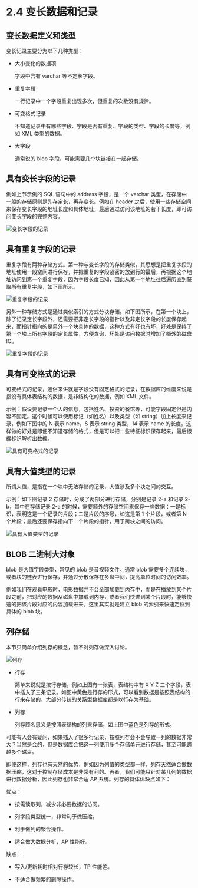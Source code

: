 # 2.4 变长数据和记录

## 变长数据定义和类型

变长记录主要分为以下几种类型：

- 大小变化的数据项

  字段中含有 varchar 等不定长字段。

- 重复字段

  一行记录中一个字段重复出现多次，但重复的次数没有规律。

- 可变格式记录

  不知道记录中有哪些字段、字段是否有重复、字段的类型、字段的长度等，例如 XML 类型的数据。

- 大字段

  通常说的 blob 字段，可能需要几个块链接在一起存储。

## 具有变长字段的记录

例如上节示例的 SQL 语句中的 address 字段，是一个 varchar 类型，在存储中一般的存储原则是先存定长，再存变长。例如在 header 之后，使用一些存储空间来保存变长字段的地址长度和具体地址，最后通过访问该地址的若干长度，即可访问变长字段的完整内容。

![变长字段的记录](https://obbusiness-private.oss-cn-shanghai.aliyuncs.com/doc/img/kernel-quickstart/V1.0.0/zh-CN/2.database-storage-structure/5.variable-length-data-records-01.png)

## 具有重复字段的记录

重复字段有两种存储方式。第一种与变长字段的存储类似，其思想是把重复字段的地址使用一段空间进行保存，并把重复的字段紧密的放到行的最后，再根据这个地址访问到第一个重复字段，因为字段长度已知，因此从第一个地址往后遍历直到获取所有重复字段，如下图所示。

![重复字段的记录](https://obbusiness-private.oss-cn-shanghai.aliyuncs.com/doc/img/kernel-quickstart/V1.0.0/zh-CN/2.database-storage-structure/5.variable-length-data-records-02.png)

另外一种存储方式是通过类似索引的方式分块存储。如下图所示，在第一个块上，除了记录定长字段外，还需要把非定长字段的指针以及非定长字段的长度保存起来，而指针指向的是另外一个块具体的数据，这种方式有好也有坏，好处是保持了第一个块上所有字段的定长属性，方便查询，坏处是访问数据时增加了额外的磁盘 IO。

![重复字段的记录](https://obbusiness-private.oss-cn-shanghai.aliyuncs.com/doc/img/kernel-quickstart/V1.0.0/zh-CN/2.database-storage-structure/5.variable-length-data-records-03.png)

## 具有可变格式的记录

可变格式的记录，通俗来讲就是字段没有固定格式的记录，在数据库的维度来说是指没有具体表结构的数据，是非结构化的数据，例如 XML 文件。

示例：假设要记录一个人的信息，包括姓名、投资的餐馆等，可能字段固定但是内容不固定。这个时候可以使用标记（如姓名）以及类型（如 string）加上长度来记录，例如下图中的 N 表示 name，S 表示 string 类型，14 表示 name 的长度。这样做的好处是即便不知道存储的格式，但是可以把一些特征标识保存起来，最后根据标识解析出数据。

![具有可变格式的记录](https://obbusiness-private.oss-cn-shanghai.aliyuncs.com/doc/img/kernel-quickstart/V1.0.0/zh-CN/2.database-storage-structure/5.variable-length-data-records-04.png)

## 具有大值类型的记录

所谓大值，是指在一个块中无法存储的记录，大值涉及多个块之间的交互。

示例：如下图记录 2 存储时，分成了两部分进行存储，分别是记录 2-a 和记录 2-b，其中在存储记录 2-a 的时候，需要额外的存储空间来保存一些数据：一是标识，表明这是一个记录的片段；二是片段的序号，如这是第 1 个片段，或者第 N 个片段；最后还要保存指向下一个片段的指针，用于跨块之间的访问。

![具有大值类型的记录](https://obbusiness-private.oss-cn-shanghai.aliyuncs.com/doc/img/kernel-quickstart/V1.0.0/zh-CN/2.database-storage-structure/5.variable-length-data-records-05.png)

## BLOB 二进制大对象

blob 是大值字段类型，常见的 blob 是音视频文件。通常 blob 需要多个连续块，或者块的链表进行保存，并通过分散保存在多盘中间，提高单位时间的访问效率。

例如我们在观看电影时，电影数据并不会全部加载到内存中，而是在播放到某个片段之前，把对应的数据从磁盘中加载到内存，或者我们快进到某个片段时，能够快速的把该片段对应的内容加载进来。这里其实就是建立 blob 的索引来快速定位到具体的 blob 块。

## 列存储

本节只简单介绍列存的概念，暂不对列存做深入讨论。

![列存](https://obbusiness-private.oss-cn-shanghai.aliyuncs.com/doc/img/kernel-quickstart/V1.0.0/zh-CN/2.database-storage-structure/5.variable-length-data-records-06.png)

- 行存

  简单来说就是按行存储，例如上图有一张表，表结构中有 X Y Z 三个字段，表中插入了三条记录。如图中黄色是行存的形式，可以看到数据是按照表结构的行来存储的，大部分传统的关系型数据库都是以行存为基础。

- 列存

  列存顾名思义是按照表结构的列来存储，如上图中蓝色是列存的形式。

可能有人会有疑问，如果插入了很多行记录，按照列存会不会导致一列的数据非常大？当然是会的，但是数据库会把这一列使用多个存储单元进行存储，甚至可能跨越多个磁盘。

即便这样，列存也有天然的优势，例如因为列值的类型都一样，列存天然适合做数据压缩，这对于控制存储成本是非常有利的。再者，我们可能只针对某几列的数据进行数据分析，因此列存也非常合适 AP 系统。列存的具体优缺点如下：

优点：

- 按需读取列，减少非必要数据的访问。

- 列字段类型统一，非常利于做压缩。

- 利于做列的聚合操作。

- 适合做大数据分析，AP 性能好。

缺点：

- 写入/更新耗时相对行存较长，TP 性能差。

- 不适合做频繁的删除操作。
